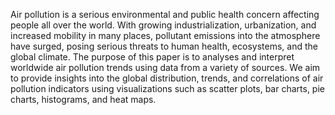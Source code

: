 Air pollution is a serious environmental and public health concern affecting people all over the world. With growing industrialization, urbanization, and increased mobility in many places, pollutant emissions into the atmosphere have surged, posing serious threats to human health, ecosystems, and the global climate. The purpose of this paper is to analyses and interpret worldwide air pollution trends using data from a variety of sources. We aim to provide insights into the global distribution, trends, and correlations of air pollution indicators using visualizations such as scatter plots, bar charts, pie charts, histograms, and heat maps.
